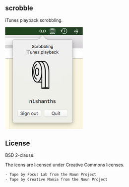 ## scrobble

iTunes playback scrobbling.

<img src="https://github.com/nishanths/scrobble/blob/master/assets/screenshot.png?raw=true" width=250>

## License

BSD 2-clause.

The icons are licensed under Creative Commons licenses.

```
- Tape by Focus Lab from the Noun Project
- Tape by Creative Mania from the Noun Project
```
